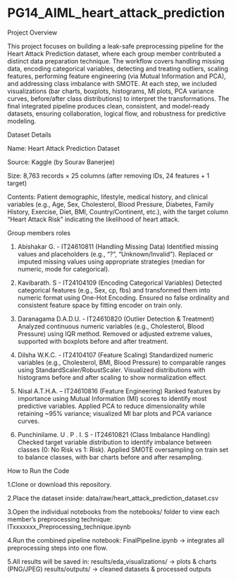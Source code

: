 # PG14_AIML_heart_attack_prediction

Project Overview

This project focuses on building a leak-safe preprocessing pipeline for the Heart Attack Prediction dataset, where each group member contributed a distinct data preparation technique. The workflow covers handling missing data, encoding categorical variables, detecting and treating outliers, scaling features, performing feature engineering (via Mutual Information and PCA), and addressing class imbalance with SMOTE. At each step, we included visualizations (bar charts, boxplots, histograms, MI plots, PCA variance curves, before/after class distributions) to interpret the transformations. The final integrated pipeline produces clean, consistent, and model-ready datasets, ensuring collaboration, logical flow, and robustness for predictive modeling.



Dataset Details

Name: Heart Attack Prediction Dataset

Source: Kaggle (by Sourav Banerjee)

Size: 8,763 records × 25 columns (after removing IDs, 24 features + 1 target)

Contents: Patient demographic, lifestyle, medical history, and clinical variables (e.g., Age, Sex, Cholesterol, Blood Pressure, Diabetes, Family History, Exercise, Diet, BMI, Country/Continent, etc.), with the target column “Heart Attack Risk” indicating the likelihood of heart attack.



Group members roles

1. Abishakar G. - IT24610811 (Handling Missing Data)
Identified missing values and placeholders (e.g., “?”, “Unknown/Invalid”).
Replaced or imputed missing values using appropriate strategies (median for numeric, mode for categorical).

2. Kavibarath. S - IT24104109 (Encoding Categorical Variables)
Detected categorical features (e.g., Sex, cp, fbs) and transformed them into numeric format using One-Hot Encoding.
Ensured no false ordinality and consistent feature space by fitting encoder on train only.

3. Daranagama D.A.D.U. - IT24610820 (Outlier Detection & Treatment)
Analyzed continuous numeric variables (e.g., Cholesterol, Blood Pressure) using IQR method.
Removed or adjusted extreme values, supported with boxplots before and after treatment.

4. Dilsha W.K.C. - IT24104107 (Feature Scaling)
Standardized numeric variables (e.g., Cholesterol, BMI, Blood Pressure) to comparable ranges using StandardScaler/RobustScaler.
Visualized distributions with histograms before and after scaling to show normalization effect.

5. Nisal A.T.H.A. – IT24610816 (Feature Engineering)
Ranked features by importance using Mutual Information (MI) scores to identify most predictive variables.
Applied PCA to reduce dimensionality while retaining ~95% variance; visualized MI bar plots and PCA variance curves.

6. Punchinilame. U . P . I. S - IT24610821 (Class Imbalance Handling)
Checked target variable distribution to identify imbalance between classes (0: No Risk vs 1: Risk).
Applied SMOTE oversampling on train set to balance classes, with bar charts before and after resampling.



How to Run the Code

1.Clone or download this repository.

2.Place the dataset inside: data/raw/heart_attack_prediction_dataset.csv

3.Open the individual notebooks from the notebooks/ folder to view each member’s preprocessing technique:
     ITxxxxxxx_Preprocessing_technique.ipynb
     
4.Run the combined pipeline notebook:
  FinalPipeline.ipynb → integrates all preprocessing steps into one flow.
  
5.All results will be saved in:
  results/eda_visualizations/ → plots & charts (PNG/JPEG)
  results/outputs/ → cleaned datasets & processed outputs
  
